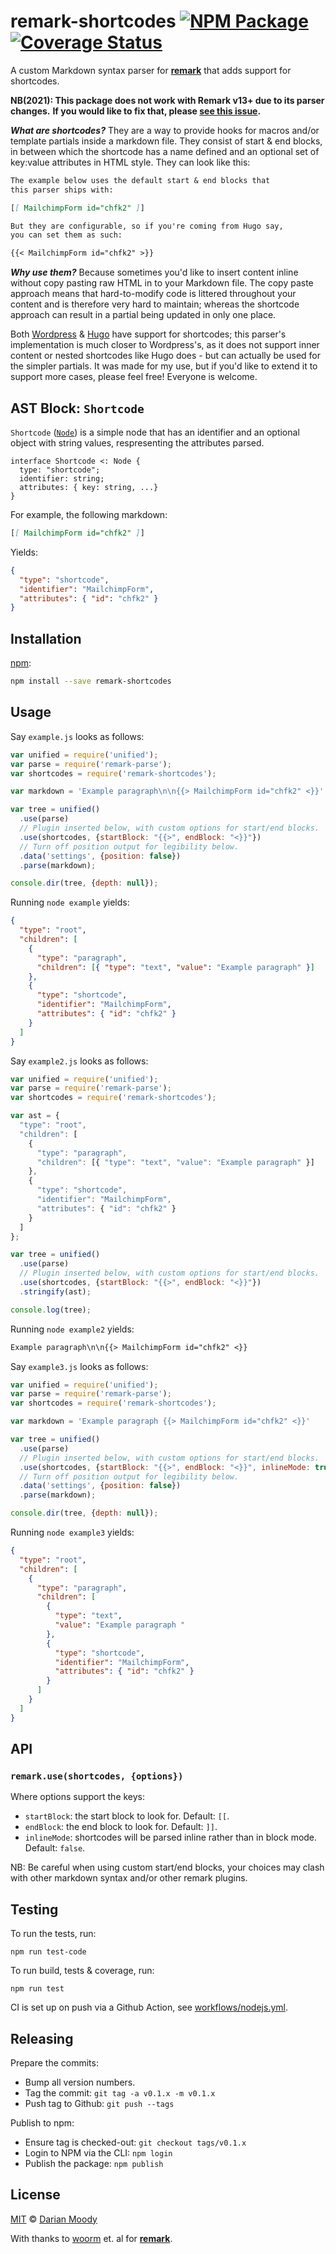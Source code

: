 # remark-shortcodes [![NPM Package][npm-package-badge]][npm-package] [![Coverage Status][codecov-badge]][codecov]

A custom Markdown syntax parser for [**remark**][remark] that adds support for shortcodes.

**NB(2021): This package does not work with Remark v13+ due to its parser changes.**
**If you would like to fix that, please [see this issue](https://github.com/djm/remark-shortcodes/issues/19).**

**_What are shortcodes?_** They are a way to provide hooks for macros and/or
template partials inside a markdown file. They consist of start & end blocks,
in between which the shortcode has a name defined and an optional set of
key:value attributes in HTML style. They can look like this:

```md
The example below uses the default start & end blocks that
this parser ships with:

[[ MailchimpForm id="chfk2" ]]

But they are configurable, so if you're coming from Hugo say,
you can set them as such:

{{< MailchimpForm id="chfk2" >}}
```

**_Why use them?_** Because sometimes you'd like to insert content inline
without copy pasting raw HTML in to your Markdown file. The copy paste
approach means that hard-to-modify code is littered throughout your
content and is therefore very hard to maintain; whereas the shortcode
approach can result in a partial being updated in only one place.

Both [Wordpress][wordpress-shortcodes] & [Hugo][hugo-shortcodes] have
support for shortcodes; this parser's implementation is much closer
to Wordpress's, as it does not support inner content or nested shortcodes
like Hugo does - but can actually be used for the simpler partials. It
was made for my use, but if you'd like to extend it to support more cases,
please feel free! Everyone is welcome.

## AST Block: `Shortcode`

`Shortcode` ([`Node`][node]) is a simple node that has an identifier and an
optional object with string values, respresenting the attributes parsed.

```idl
interface Shortcode <: Node {
  type: "shortcode";
  identifier: string;
  attributes: { key: string, ...}
}
```

For example, the following markdown:

```md
[[ MailchimpForm id="chfk2" ]]
```

Yields:

```json
{
  "type": "shortcode",
  "identifier": "MailchimpForm",
  "attributes": { "id": "chfk2" }
}
```

## Installation

[npm][npm]:

```bash
npm install --save remark-shortcodes
```

## Usage

Say `example.js` looks as follows:

```javascript
var unified = require('unified');
var parse = require('remark-parse');
var shortcodes = require('remark-shortcodes');

var markdown = 'Example paragraph\n\n{{> MailchimpForm id="chfk2" <}}'

var tree = unified()
  .use(parse)
  // Plugin inserted below, with custom options for start/end blocks.
  .use(shortcodes, {startBlock: "{{>", endBlock: "<}}"})
  // Turn off position output for legibility below.
  .data('settings', {position: false})
  .parse(markdown);

console.dir(tree, {depth: null});
```

Running `node example` yields:

```json
{
  "type": "root",
  "children": [
    {
      "type": "paragraph",
      "children": [{ "type": "text", "value": "Example paragraph" }]
    },
    {
      "type": "shortcode",
      "identifier": "MailchimpForm",
      "attributes": { "id": "chfk2" }
    }
  ]
}
```

Say `example2.js` looks as follows:

```javascript
var unified = require('unified');
var parse = require('remark-parse');
var shortcodes = require('remark-shortcodes');

var ast = {
  "type": "root",
  "children": [
    {
      "type": "paragraph",
      "children": [{ "type": "text", "value": "Example paragraph" }]
    },
    {
      "type": "shortcode",
      "identifier": "MailchimpForm",
      "attributes": { "id": "chfk2" }
    }
  ]
};

var tree = unified()
  .use(parse)
  // Plugin inserted below, with custom options for start/end blocks.
  .use(shortcodes, {startBlock: "{{>", endBlock: "<}}"})
  .stringify(ast);

console.log(tree);
```

Running `node example2` yields:

```markdown
Example paragraph\n\n{{> MailchimpForm id="chfk2" <}}
```

Say `example3.js` looks as follows:

```javascript
var unified = require('unified');
var parse = require('remark-parse');
var shortcodes = require('remark-shortcodes');

var markdown = 'Example paragraph {{> MailchimpForm id="chfk2" <}}'

var tree = unified()
  .use(parse)
  // Plugin inserted below, with custom options for start/end blocks.
  .use(shortcodes, {startBlock: "{{>", endBlock: "<}}", inlineMode: true})
  // Turn off position output for legibility below.
  .data('settings', {position: false})
  .parse(markdown);

console.dir(tree, {depth: null});
```

Running `node example3` yields:

```json
{
  "type": "root",
  "children": [
    {
      "type": "paragraph",
      "children": [
        {
          "type": "text",
          "value": "Example paragraph "
        },
        {
          "type": "shortcode",
          "identifier": "MailchimpForm",
          "attributes": { "id": "chfk2" }
        }
      ]
    }
  ]
}
```

## API

### `remark.use(shortcodes, {options})`

Where options support the keys:

- `startBlock`: the start block to look for. Default: `[[`.
- `endBlock`: the end block to look for. Default: `]]`.
- `inlineMode`: shortcodes will be parsed inline rather than in block mode. Default: `false`.

NB: Be careful when using custom start/end blocks, your choices
may clash with other markdown syntax and/or other remark plugins.

## Testing

To run the tests, run:

    npm run test-code

To run build, tests & coverage, run:

    npm run test

CI is set up on push via a Github Action, see [workflows/nodejs.yml](https://github.com/djm/remark-shortcodes/blob/master/.github/workflows/nodejs.yml).

## Releasing

Prepare the commits:

- Bump all version numbers.
- Tag the commit: `git tag -a v0.1.x -m v0.1.x`
- Push tag to Github: `git push --tags`

Publish to npm:

- Ensure tag is checked-out: `git checkout tags/v0.1.x`
- Login to NPM via the CLI: `npm login`
- Publish the package: `npm publish`

## License

[MIT](LICENSE) © [Darian Moody](http://djm.org.uk)

With thanks to [woorm][woorm] et. al for [**remark**][remark].

<!-- Links -->

[npm-package-badge]: https://img.shields.io/npm/v/remark-shortcodes.svg

[npm-package]: https://www.npmjs.org/package/remark-shortcodes

[codecov-badge]: https://img.shields.io/codecov/c/github/djm/remark-shortcodes.svg

[codecov]: https://codecov.io/github/djm/remark-shortcodes

[wordpress-shortcodes]: https://codex.wordpress.org/shortcode

[hugo-shortcodes]: https://gohugo.io/content-management/shortcodes/

[gatsby-remark-shortcodes]: https://gitub.com/djm/gatsby-remark-shortcodes

[npm]: https://docs.npmjs.com/cli/install

[node]: https://github.com/syntax-tree/unist#node

[remark]: https://github.com/wooorm/remark

[woorm]: https://github.com/wooorm
